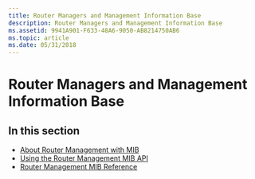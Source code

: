 ```yaml
---
title: Router Managers and Management Information Base
description: Router Managers and Management Information Base
ms.assetid: 9941A901-F633-48A6-9050-AB8214750AB6
ms.topic: article
ms.date: 05/31/2018
---
```


# Router Managers and Management Information Base

## In this section

-   [About Router Management with MIB](https://docs.microsoft.com/windows/desktop/RRAS/about-router-management-with-mib)
-   [Using the Router Management MIB API](using-the-router-management-mib-api.md)
-   [Router Management MIB Reference](router-management-mib-reference.md)

 

 




